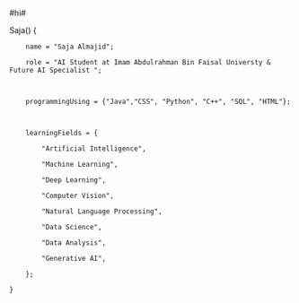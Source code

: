 #hi#

Saja() {

        name = "Saja Almajid";

        role = "AI Student at Imam Abdulrahman Bin Faisal Universty & Future AI Specialist ";

        

        programmingUsing = {"Java","CSS", "Python", "C++", "SQL", "HTML"};

        

        learningFields = {

            "Artificial Intelligence",

            "Machine Learning",

            "Deep Learning",

            "Computer Vision",

            "Natural Language Processing",

            "Data Science",

            "Data Analysis",

            "Generative AI",

        };

    }

